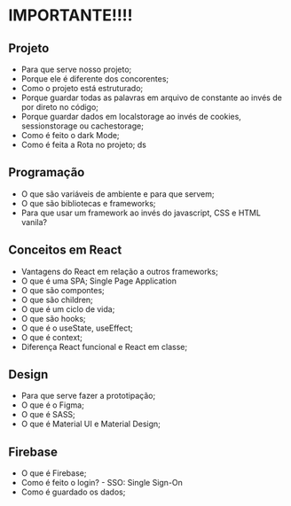 # IMPORTANTE!!!!
 
## Projeto

- Para que serve nosso projeto;
- Porque ele é diferente dos concorentes;
- Como o projeto está estruturado;
- Porque guardar todas as palavras em arquivo de constante ao invés de por direto no código;
- Porque guardar dados em localstorage ao invés de cookies, sessionstorage ou cachestorage;
- Como é feito o dark Mode;
- Como é feita a Rota no projeto;
ds

## Programação

- O que são variáveis de ambiente e para que servem;
- O que são bibliotecas e frameworks;
- Para que usar um framework ao invés do javascript, CSS e HTML vanila?

## Conceitos em React

- Vantagens do React em relação a outros frameworks;
- O que é uma SPA; Single Page Application
- O que são compontes;
- O que são children;
- O que é um ciclo de vida;
- O que são hooks;
- O que é o useState, useEffect;
- O que é context;
- Diferença React funcional e React em classe;

## Design

- Para que serve fazer a prototipação;
- O que é o Figma;
- O que é SASS;
- O que é Material UI e Material Design;

## Firebase

- O que é Firebase;
- Como é feito o login? - SSO: Single Sign-On
- Como é guardado os dados;
